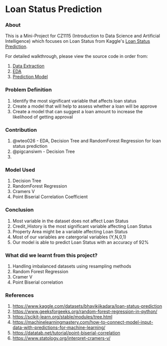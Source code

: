 # Loan Status Prediction

### About
This is a Mini-Project for CZ1115 (Introduction to Data Science and Artificial Intelligence) which focuses on Loan Status from Kaggle's [Loan Status Prediction](https://www.kaggle.com/datasets/bhavikjikadara/loan-status-prediction).

For detailed walkthrough, please view the source code in order from:
1. [Data Extraction](https://github.com/wteo026/CZ1115-Introduction-to-Data-Science-and-Artificial-Intelligence-Mini-Project/blob/main/Data-Extraction.ipynb)
2. [EDA](https://github.com/wteo026/CZ1115-Introduction-to-Data-Science-and-Artificial-Intelligence-Mini-Project/blob/main/EDA.ipynb)
3. [Prediction Model](https://github.com/wteo026/CZ1115-Introduction-to-Data-Science-and-Artificial-Intelligence-Mini-Project/blob/main/Prediction-Model.ipynb)

### Problem Definition
1. Identify the most significant variable that affects loan status
2. Create a model that will help to assess whether a loan will be approve
3. Create a model that can suggest a loan amount to increase the likelihood of getting approval

### Contribution
1. @wteo026 - EDA, Decision Tree and RandomForest Regression for loan status prediction
2. @pigcansiwm - Decision Tree
3. 

### Model Used
1. Decision Tree 
2. RandomForest Regression
3. Cramers V
4. Point Biserial Correlation Coefficient

### Conclusion
1. Most variable in the dataset does not affect Loan Status
2. Credit_History is the most significant variable affecting Loan Status
3. Property Area might be a variable affecting Loan Status
4. Most of our variables are catergorial variables (Y,N,0,1)
5. Our model is able to predict Loan Status with an accuracy of 92%

### What did we learnt from this project?
1. Handling imbalanced datasets using resampling methods
2. Random Forest Regression
3. Cramer V
4. Point Biserial correlation

### References
1. https://www.kaggle.com/datasets/bhavikjikadara/loan-status-prediction
2. https://www.geeksforgeeks.org/random-forest-regression-in-python/
3. https://scikit-learn.org/stable/modules/tree.html
4. https://machinelearningmastery.com/how-to-connect-model-input-data-with-predictions-for-machine-learning/
5. https://datatab.net/tutorial/point-biserial-correlation
6. https://www.statology.org/interpret-cramers-v/
